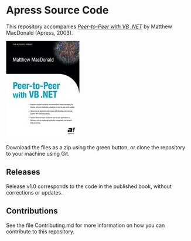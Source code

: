 # Apress Source Code

This repository accompanies [*Peer-to-Peer with VB .NET*](http://www.apress.com/9781590591055) by Matthew MacDonald (Apress, 2003).

![Cover image](9781590591055.jpg)

Download the files as a zip using the green button, or clone the repository to your machine using Git.

## Releases

Release v1.0 corresponds to the code in the published book, without corrections or updates.

## Contributions

See the file Contributing.md for more information on how you can contribute to this repository.
